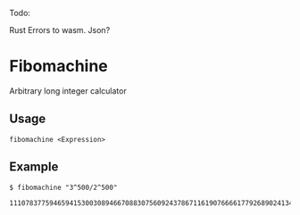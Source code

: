 Todo:

Rust Errors to wasm. Json?

# Fibomachine

Arbitrary long integer calculator

## Usage

```
fibomachine <Expression>
```

## Example

```
$ fibomachine "3^500/2^500"

11107837759465941530030894667088307560924378671161907666617792689024134944177051410416943
```
